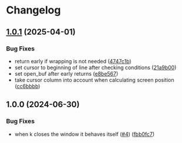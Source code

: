 # Changelog

## [1.0.1](https://github.com/benlubas/wrapping-paper.nvim/compare/v1.0.0...v1.0.1) (2025-04-01)


### Bug Fixes

* return early if wrapping is not needed ([4747c1b](https://github.com/benlubas/wrapping-paper.nvim/commit/4747c1b959fcca4fdcf549d22149842ad04c4da0))
* set cursor to beginning of line after checking conditions ([21a9b00](https://github.com/benlubas/wrapping-paper.nvim/commit/21a9b004269f6198ec5b5396739bf9776c9a3b35))
* set open_buf after early returns ([e8be567](https://github.com/benlubas/wrapping-paper.nvim/commit/e8be567a3c48ffa1c14e5039d9e69d82bccd55e9))
* take cursor column into account when calculating screen position ([cc6bbbb](https://github.com/benlubas/wrapping-paper.nvim/commit/cc6bbbbec08589d860113639a7aebcc6690c9e3a))

## 1.0.0 (2024-06-30)


### Bug Fixes

* when k closes the window it behaves itself ([#4](https://github.com/benlubas/wrapping-paper.nvim/issues/4)) ([fbb0fc7](https://github.com/benlubas/wrapping-paper.nvim/commit/fbb0fc777b625225760244beb6b5ae817969d1dd))
